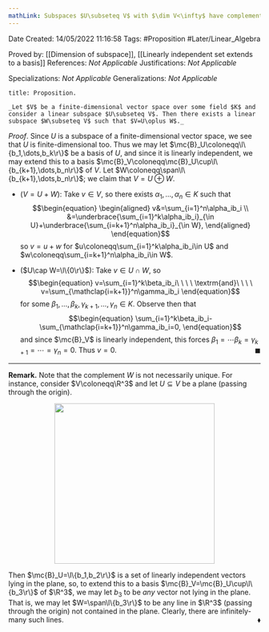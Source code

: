 ```yaml
---
mathLink: Subspaces $U\subseteq V$ with $\dim V<\infty$ have complements
---
```


<div class="topSpace"></div>

Date Created: 14/05/2022 11:16:58
Tags: #Proposition #Later/Linear_Algebra

Proved by: [[Dimension of subspace]], [[Linearly independent set extends to a basis]]
References: _Not Applicable_
Justifications: _Not Applicable_

Specializations: _Not Applicable_
Generalizations: _Not Applicable_

``` ad-Proposition
title: Proposition.

_Let $V$ be a finite-dimensional vector space over some field $K$ and consider a linear subspace $U\subseteq V$. Then there exists a linear subspace $W\subseteq V$ such that $V=U\oplus W$._

```

_Proof_. Since $U$ is a subspace of a finite-dimensional vector space, we see that $U$ is finite-dimensional too. Thus we may let $\mc{B}_U\coloneqq\l\{b_1,\dots,b_k\r\}$ be a basis of $U$, and since it is linearly independent, we may extend this to a basis $\mc{B}_V\coloneqq\mc{B}_U\cup\l\{b_{k+1},\dots,b_n\r\}$ of $V$. Let $W\coloneqq\span\l\{b_{k+1},\dots,b_n\r\}$; we claim that $V=U\oplus W$.
* ($V=U+W$): Take $v\in V$, so there exists $\alpha_1,\dots,\alpha_n\in K$ such that
$$\begin{equation}
    \begin{aligned}
        v&=\sum_{i=1}^n\alpha_ib_i \\
        &=\underbrace{\sum_{i=1}^k\alpha_ib_i}_{\in U}+\underbrace{\sum_{i=k+1}^n\alpha_ib_i}_{\in W},
    \end{aligned}
\end{equation}$$
so $v=u+w$ for $u\coloneqq\sum_{i=1}^k\alpha_ib_i\in U$ and $w\coloneqq\sum_{i=k+1}^n\alpha_ib_i\in W$.

* ($U\cap W=\l\{0\r\}$): Take $v\in U\cap W$, so
$$\begin{equation}
    v=\sum_{i=1}^k\beta_ib_i\ \ \ \ \textrm{and}\ \ \ \ v=\sum_{\mathclap{i=k+1}}^n\gamma_ib_i
\end{equation}$$
for some $\beta_1,\dots,\beta_k,\gamma_{k+1},\dots,\gamma_n\in K$. Observe then that
$$\begin{equation}
    \sum_{i=1}^k\beta_ib_i-\sum_{\mathclap{i=k+1}}^n\gamma_ib_i=0,
\end{equation}$$
and since $\mc{B}_V$ is linearly independent, this forces $\beta_1=\cdots\beta_k=\gamma_{k+1}=\cdots=\gamma_n=0$. Thus $v=0$.<span style="float:right;">$\blacksquare$</span>

---

**Remark.** Note that the complement $W$ is not necessarily unique. For instance, consider $V\coloneqq\R^3$ and let $U\subseteq V$ be a plane (passing through the origin).

<center><img src="app://local/home/zhao/Dropbox/MathWiki/Images/2022-05-14_114740/image.svg", width=320></center>

Then $\mc{B}_U=\l\{b_1,b_2\r\}$ is a set of linearly independent vectors lying in the plane, so, to extend this to a basis $\mc{B}_V=\mc{B}_U\cup\l\{b_3\r\}$ of $\R^3$, we may let $b_3$ to be _any_ vector not lying in the plane. That is, we may let $W=\span\l\{b_3\r\}$ to be any line in $\R^3$ (passing through the origin) not contained in the plane. Clearly, there are infinitely-many such lines.<span style="float:right;">$\blacklozenge$</span>

